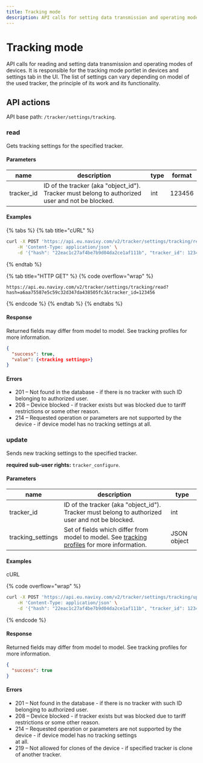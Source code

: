 ```yaml
---
title: Tracking mode
description: API calls for setting data transmission and operating modes of devices.
---
```


# Tracking mode

API calls for reading and setting data transmission and operating modes of devices. It is responsible for the tracking mode portlet in devices and settings tab in the UI. The list of settings can vary depending on model of the used tracker, the principle of its work and its functionality.

## API actions

API base path: `/tracker/settings/tracking`.

### read

Gets tracking settings for the specified tracker.

#### Parameters

| name        | description                                                                                      | type | format |
| ----------- | ------------------------------------------------------------------------------------------------ | ---- | ------ |
| tracker\_id | ID of the tracker (aka "object\_id"). Tracker must belong to authorized user and not be blocked. | int  | 123456 |

#### Examples

{% tabs %}
{% tab title="cURL" %}
```sh
curl -X POST 'https://api.eu.navixy.com/v2/tracker/settings/tracking/read' \
    -H 'Content-Type: application/json' \
    -d '{"hash": "22eac1c27af4be7b9d04da2ce1af111b", "tracker_id": 123456}'
```
{% endtab %}

{% tab title="HTTP GET" %}
{% code overflow="wrap" %}
```http
https://api.eu.navixy.com/v2/tracker/settings/tracking/read?hash=a6aa75587e5c59c32d347da438505fc3&tracker_id=123456
```
{% endcode %}
{% endtab %}
{% endtabs %}

#### Response

Returned fields may differ from model to model. See tracking profiles for more information.

```json
{
  "success": true,
  "value": {<tracking settings>}
}
```

#### Errors

* 201 – Not found in the database - if there is no tracker with such ID belonging to authorized user.
* 208 – Device blocked - if tracker exists but was blocked due to tariff restrictions or some other reason.
* 214 – Requested operation or parameters are not supported by the device - if device model has no tracking settings at all.

### update

Sends new tracking settings to the specified tracker.

**required sub-user rights:** `tracker_configure`.

#### Parameters

| name               | description                                                                                                         | type        |
| ------------------ | ------------------------------------------------------------------------------------------------------------------- | ----------- |
| tracker\_id        | ID of the tracker (aka "object\_id"). Tracker must belong to authorized user and not be blocked.                    | int         |
| tracking\_settings | Set of fields which differ from model to model. See [tracking profiles](tracking_profiles.md) for more information. | JSON object |

#### Examples

cURL

{% code overflow="wrap" %}
```sh
curl -X POST 'https://api.eu.navixy.com/v2/tracker/settings/tracking/update' \
    -H 'Content-Type: application/json' \
    -d '{"hash": "22eac1c27af4be7b9d04da2ce1af111b", "tracker_id": 123456, "tracking_settings": {"tracking_angle": 30, "tracking_distance": 100, "tracking_interval": 60, "on_stop_tracking_interval": 180, "sleep_mode": "disabled", "stop_detection": "ignition"}}'
```
{% endcode %}

#### Response

Returned fields may differ from model to model. See tracking profiles for more information.

```json
{
  "success": true
}
```

#### Errors

* 201 – Not found in the database - if there is no tracker with such ID belonging to authorized user.
* 208 – Device blocked - if tracker exists but was blocked due to tariff restrictions or some other reason.
* 214 – Requested operation or parameters are not supported by the device - if device model has no tracking settings\
  at all.
* 219 – Not allowed for clones of the device - if specified tracker is clone of another tracker.
